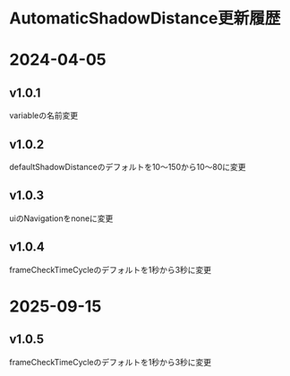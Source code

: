 # AutomaticShadowDistance更新履歴

# 2024-04-05
## v1.0.1
variableの名前変更
## v1.0.2
defaultShadowDistanceのデフォルトを10〜150から10〜80に変更
## v1.0.3
uiのNavigationをnoneに変更
## v1.0.4
frameCheckTimeCycleのデフォルトを1秒から3秒に変更


# 2025-09-15
## v1.0.5
frameCheckTimeCycleのデフォルトを1秒から3秒に変更
